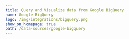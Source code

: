 ```yaml
---
title: Query and Visualize data from Google BigQuery
name: Google BigQuery
logo: /img/integrations/bigquery.png
show_on_homepage: true
path: /data-sources/google-bigquery
---
```

